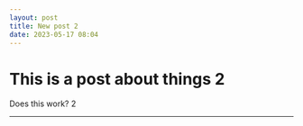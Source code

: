 ```yaml
---
layout: post
title: New post 2
date: 2023-05-17 08:04
---
```


# This is a post about things 2

Does this work? 2

---
